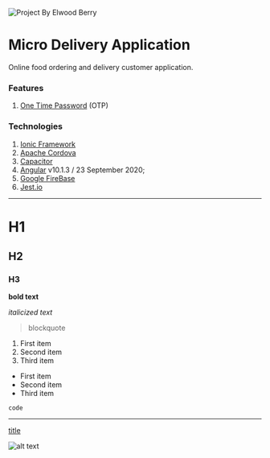 ![Project By Elwood Berry](https://elwoodberry.dev/wp-content/uploads/2020/10/elwoodberry_logo.png)

# Micro Delivery Application
Online food ordering and delivery customer application.

### Features

1. [One Time Password](https://en.wikipedia.org/wiki/One-time_password) (OTP)

### Technologies
1. [Ionic Framework](https://ionicframework.com/)
2. [Apache Cordova](https://cordova.apache.org/)
3. [Capacitor](https://capacitorjs.com/)
4. [Angular](https://angular.io/) v10.1.3 / 23 September 2020;
5. [Google FireBase](https://firebase.google.com/)
6. [Jest.io](https://firebase.google.com/)

---

# H1
## H2
### H3

**bold text**

*italicized text*

> blockquote

1. First item
2. Second item
3. Third item

- First item
- Second item
- Third item

`code`

---

[title](https://www.example.com)

![alt text](image.jpg)
